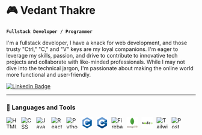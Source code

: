 # 🎮  Vedant Thakre
 
**`Fullstack Developer / Programmer`**

I'm a fullstack developer, I have a knack for web development, and those trusty "Ctrl," "C," and "V" keys are my loyal companions. I'm eager to leverage my skills, passion, and drive to contribute to innovative tech projects and collaborate with like-minded professionals. While I may not dive into the technical jargon, I'm passionate about making the online world more functional and user-friendly.

[![Linkedin Badge](https://img.shields.io/badge/-Linkedin-blue?style=flat-square&logo=Linkedin&logoColor=white&link=https://www.linkedin.com/in/ved-thakre/)](https://www.linkedin.com/in/ved-thakre/)

---

### 🧰 Languages and Tools


<img align="left" alt="HTML" width="30" height="30" style="padding-right:10px;" src="https://cdn.jsdelivr.net/gh/devicons/devicon/icons/html5/html5-plain.svg" />
<img align="left" alt="CSS" width="30px" style="padding-right:10px;" src="https://cdn.jsdelivr.net/gh/devicons/devicon/icons/css3/css3-plain.svg" />
<img align="left" alt="JavaScript" width="30" height="30" style="padding-right:10px;" src="https://cdn.jsdelivr.net/gh/devicons/devicon/icons/javascript/javascript-plain.svg" />
<img align="left" alt="React" width="30" height="30" style="padding-right:10px;" src="https://cdn.jsdelivr.net/gh/devicons/devicon/icons/react/react-original.svg" />
<img align="left" alt="Python" width="30" height="30" style="padding-right:10px;" src="https://cdn.jsdelivr.net/gh/devicons/devicon/icons/python/python-plain.svg" />
<img align="left" alt="C" width="30" height="30" style="padding-right:10px;" 
 src="https://raw.githubusercontent.com/devicons/devicon/master/icons/c/c-original.svg" />
<img align="left" alt="C++" width="30" height="30" style="padding-right:10px;"   src="https://raw.githubusercontent.com/devicons/devicon/master/icons/cplusplus/cplusplus-original.svg"/>
<img align="left" alt="Firebase" width="30" height="30" style="padding-right:10px;" 
 src="https://www.vectorlogo.zone/logos/firebase/firebase-icon.svg" />
<img align="left" alt="MongoDB" width="30" height="30" style="padding-right:10px;"  
 src="https://raw.githubusercontent.com/devicons/devicon/master/icons/mongodb/mongodb-original-wordmark.svg" />
<img align="left" alt="Node Js" width="30" height="30" style="padding-right:10px;" 
 src="https://raw.githubusercontent.com/devicons/devicon/master/icons/nodejs/nodejs-original-wordmark.svg" />
<img align="left" alt="Tailwind" width="30" height="30" style="padding-right:10px;" 
 src="https://www.vectorlogo.zone/logos/tailwindcss/tailwindcss-icon.svg" />
<img align="left" alt="Postman" width="30" height="30" style="padding-right:10px;" 
 src="https://www.vectorlogo.zone/logos/getpostman/getpostman-icon.svg" /> 
<br />

#
